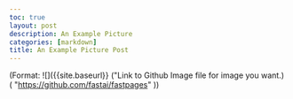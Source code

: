 ```yaml
---
toc: true
layout: post
description: An Example Picture
categories: [markdown]
title: An Example Picture Post
---
```


(Format: ![]({{site.baseurl}} ("Link to Github Image file for image you want.) ( "https://github.com/fastai/fastpages" ))